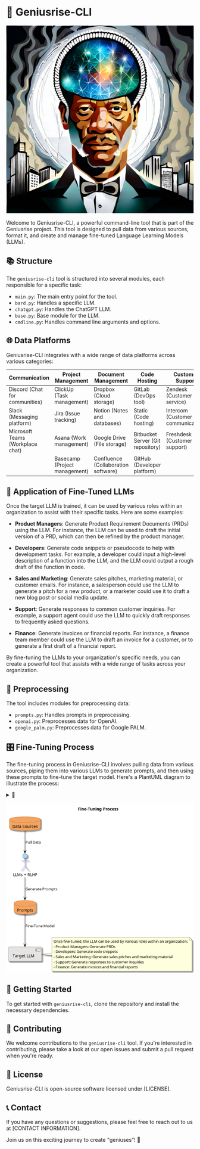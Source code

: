 # 🧠 Geniusrise-CLI

![gr](./assets/geri-3.png)

Welcome to Geniusrise-CLI, a powerful command-line tool that is part of the
Geniusrise project. This tool is designed to pull data from various sources,
format it, and create and manage fine-tuned Language Learning Models (LLMs).

## 📚 Structure

The `geniusrise-cli` tool is structured into several modules, each responsible
for a specific task:

- `main.py`: The main entry point for the tool.
- `bard.py`: Handles a specific LLM.
- `chatgpt.py`: Handles the ChatGPT LLM.
- `base.py`: Base module for the LLM.
- `cmdline.py`: Handles command line arguments and options.

## 🌐 Data Platforms

Geniusrise-CLI integrates with a wide range of data platforms across various
categories:

| Communication                    | Project Management            | Document Management                 | Code Hosting                      | Customer Support                  | CRM                                |
| -------------------------------- | ----------------------------- | ----------------------------------- | --------------------------------- | --------------------------------- | ---------------------------------- |
| Discord (Chat for communities)   | ClickUp (Task management)     | Dropbox (Cloud storage)             | GitLab (DevOps tool)              | Zendesk (Customer service)        | Zoho (Online office suite)         |
| Slack (Messaging platform)       | Jira (Issue tracking)         | Notion (Notes and databases)        | Static (Code hosting)             | Intercom (Customer communication) | HubSpot (Marketing and sales)      |
| Microsoft Teams (Workplace chat) | Asana (Work management)       | Google Drive (File storage)         | Bitbucket Server (Git repository) | Freshdesk (Customer support)      | Salesforce (Customer relationship) |
|                                  | Basecamp (Project management) | Confluence (Collaboration software) | GitHub (Developer platform)       |                                   |                                    |

## 🎯 Application of Fine-Tuned LLMs

Once the target LLM is trained, it can be used by various roles within an
organization to assist with their specific tasks. Here are some examples:

- **Product Managers**: Generate Product Requirement Documents (PRDs) using the
  LLM. For instance, the LLM can be used to draft the initial version of a PRD,
  which can then be refined by the product manager.

- **Developers**: Generate code snippets or pseudocode to help with development
  tasks. For example, a developer could input a high-level description of a
  function into the LLM, and the LLM could output a rough draft of the function
  in code.

- **Sales and Marketing**: Generate sales pitches, marketing material, or
  customer emails. For instance, a salesperson could use the LLM to generate a
  pitch for a new product, or a marketer could use it to draft a new blog post
  or social media update.

- **Support**: Generate responses to common customer inquiries. For example, a
  support agent could use the LLM to quickly draft responses to frequently asked
  questions.

- **Finance**: Generate invoices or financial reports. For instance, a finance
  team member could use the LLM to draft an invoice for a customer, or to
  generate a first draft of a financial report.

By fine-tuning the LLMs to your organization's specific needs, you can create a
powerful tool that assists with a wide range of tasks across your organization.

## 🔄 Preprocessing

The tool includes modules for preprocessing data:

- `prompts.py`: Handles prompts in preprocessing.
- `openai.py`: Preprocesses data for OpenAI.
- `google_palm.py`: Preprocesses data for Google PALM.

## 🎛️ Fine-Tuning Process

The fine-tuning process in Geniusrise-CLI involves pulling data from various
sources, piping them into various LLMs to generate prompts, and then using these
prompts to fine-tune the target model. Here's a PlantUML diagram to illustrate
the process:

<details>
  <summary>🔽</summary>

```plantuml
@startuml
skinparam monochrome false
skinparam shadowing true
skinparam componentStyle uml2
skinparam component {
  BackgroundColor #E5E4E2
  BorderColor #333333
}
skinparam database {
  BackgroundColor #F4A460
  BorderColor #8B4513./assets/fine-tuning.png
}
skinparam arrow {
  Color #000000
}

title Fine-Tuning Process

database "Data Sources" as DS
actor "LLMs + RLHF" as LLM
database "Prompts" as P
component "Target LLM" as TM

DS --> LLM : Pull Data
LLM --> P : Generate Prompts
P --> TM : Fine-Tune Model
note right of TM
  Once fine-tuned, the LLM can be used by various roles within an organization:
  - Product Managers: Generate PRDs
  - Developers: Generate code snippets
  - Sales and Marketing: Generate sales pitches and marketing material
  - Support: Generate responses to customer inquiries
  - Finance: Generate invoices and financial reports
end note

@enduml

```

</details>

![ft](./assets/fine-tuning.png)

## 🚀 Getting Started

To get started with `geniusrise-cli`, clone the repository and install the
necessary dependencies.

## 🤝 Contributing

We welcome contributions to the `geniusrise-cli` tool. If you're interested in
contributing, please take a look at our open issues and submit a pull request
when you're ready.

## 📜 License

Geniusrise-CLI is open-source software licensed under [LICENSE].

## 📞 Contact

If you have any questions or suggestions, please feel free to reach out to us at
[CONTACT INFORMATION].

Join us on this exciting journey to create "geniuses"! 🎉
